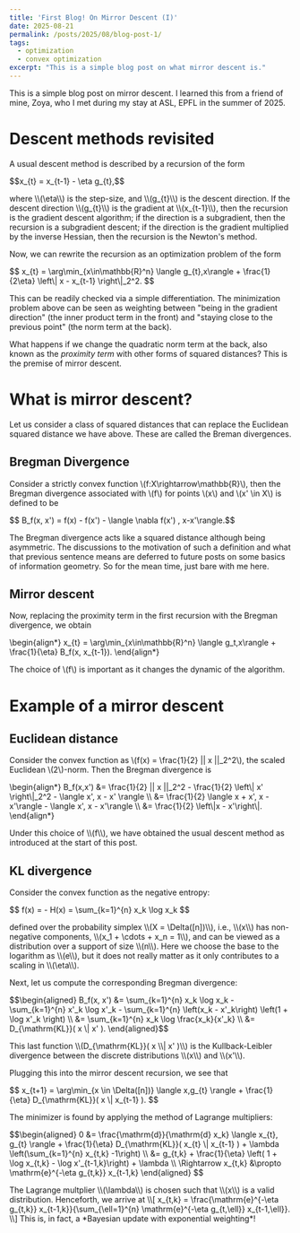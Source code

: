 ```yaml
---
title: 'First Blog! On Mirror Descent (I)'
date: 2025-08-21
permalink: /posts/2025/08/blog-post-1/
tags:
  - optimization
  - convex optimization
excerpt: "This is a simple blog post on what mirror descent is."
---
```


This is a simple blog post on mirror descent. I learned this from a friend of mine, Zoya, who I met during my stay at ASL, EPFL in the summer of 2025.

# Descent methods revisited
A usual descent method is described by a recursion of the form
<p>
$$x_{t} = x_{t-1} - \eta g_{t},$$
</p>
where \\(\eta\\) is the step-size, and \\(g_{t}\\) is the descent direction. If the descent direction \\(g_{t}\\) is the gradient at \\(x_{t-1}\\), then the recursion is the gradient descent algorithm; if the direction is a subgradient, then the recursion is a subgradient descent; if the direction is the gradient multiplied by the inverse Hessian, then the recursion is the Newton's method.

Now, we can rewrite the recursion as an optimization problem of the form
<p>
$$ x_{t} = \arg\min_{x\in\mathbb{R}^n} \langle g_{t},x\rangle + \frac{1}{2\eta} \left\| x - x_{t-1} \right\|_2^2. $$
</p>
This can be readily checked via a simple differentiation. The minimization problem above can be seen as weighting between "being in the gradient direction" (the inner product term in the front) and "staying close to the previous point" (the norm term at the back).

What happens if we change the quadratic norm term at the back, also known as the *proximity term* with other forms of squared distances? This is the premise of mirror descent.

# What is mirror descent?
Let us consider a class of squared distances that can replace the  Euclidean squared distance we have above. These are called the Breman divergences.

## Bregman Divergence
Consider a strictly convex function \\(f:X\rightarrow\mathbb{R}\\), then the Bregman divergence associated with \\(f\\) for points \\(x\\) and \\(x' \in X\\) is defined to be
<p>
$$ B_f(x, x') = f(x) - f(x') - \langle \nabla f(x') , x-x'\rangle.$$
</p>

The Bregman divergence acts like a squared distance although being asymmetric. The discussions to the motivation of such a definition and what that previous sentence means are deferred to future posts on some basics of information geometry. So for the mean time, just bare with me here.

## Mirror descent
Now, replacing the proximity term in the first recursion with the Bregman divergence, we obtain
<p>
\begin{align*}
    x_{t} = \arg\min_{x\in\mathbb{R}^n} \langle g_t,x\rangle + \frac{1}{\eta} B_f(x, x_{t-1}).
\end{align*}
</p>

The choice of \\(f\\) is important as it changes the dynamic of the algorithm.

# Example of a mirror descent
## Euclidean distance
Consider the convex function as \\(f(x) = \frac{1}{2} || x ||_2^2\\), the scaled Euclidean \\(2\\)-norm. Then the Bregman divergence is
<p>
\begin{align*}
    B_f(x,x')
    &= \frac{1}{2} || x ||_2^2 - \frac{1}{2} \left\| x' \right\|_2^2 - \langle x', x - x' \rangle \\
    &= \frac{1}{2} \langle x + x', x - x'\rangle - \langle x', x - x'\rangle \\
    &= \frac{1}{2} \left\|x - x'\right\|.
\end{align*}
</p>
Under this choice of \\(f\\), we have obtained the usual descent method as introduced at the start of this post.

## KL divergence
Consider the convex function as the negative entropy:
<p>
$$
  f(x) = - H(x) = \sum_{k=1}^{n} x_k \log x_k
$$
</p>
defined over the probability simplex \\(X = \Delta([n])\\), i.e., \\(x\\) has non-negative components, \\(x_1 + \cdots + x_n = 1\\), and can be viewed as a distribution over a support of size \\(n\\). Here we choose the base to the logarithm as \\(e\\), but it does not really matter as it only contributes to a scaling in \\(\eta\\).

Next, let us compute the corresponding Bregman divergence:
<p>
$$\begin{aligned}
    B_f(x, x')
    &= \sum_{k=1}^{n} x_k \log x_k - \sum_{k=1}^{n} x'_k \log x'_k - \sum_{k=1}^{n} \left(x_k - x'_k\right) \left(1 + \log x'_k \right) \\
    &= \sum_{k=1}^{n} x_k \log \frac{x_k}{x'_k} \\
    &= D_{\mathrm{KL}}( x \| x' ).
\end{aligned}$$
</p>
This last function \\(D_{\mathrm{KL}}( x \\| x' )\\) is the Kullback-Leibler divergence between the discrete distributions \\(x\\) and \\(x'\\).

Plugging this into the mirror descent recursion, we see that
<p>
$$
    x_{t+1} = \arg\min_{x \in \Delta([n])} \langle x,g_{t} \rangle + \frac{1}{\eta} D_{\mathrm{KL}}( x \| x_{t-1} ).
$$
</p>
The minimizer is found by applying the method of Lagrange multipliers:
<p>
$$\begin{aligned}
    0 &= \frac{\mathrm{d}}{\mathrm{d} x_k} \langle x_{t}, g_{t} \rangle + \frac{1}{\eta} D_{\mathrm{KL}}( x_{t} \| x_{t-1} ) + \lambda \left(\sum_{k=1}^{n} x_{t,k} -1\right) \\
    &= g_{t,k} + \frac{1}{\eta} \left( 1 + \log x_{t,k} - \log x'_{t-1,k}\right) + \lambda \\
    \Rightarrow x_{t,k} &\propto \mathrm{e}^{-\eta g_{t,k}} x_{t-1,k}
\end{aligned}
$$
</p>
The Lagrange multplier \\(\lambda\\) is chosen such that \\(x\\) is a valid distribution. Henceforth, we arrive at
\\[
    x_{t,k} = \frac{\mathrm{e}^{-\eta g_{t,k}} x_{t-1,k}}{\sum_{\ell=1}^{n} \mathrm{e}^{-\eta g_{t,\ell}} x_{t-1,\ell}}.
\\]
This is, in fact, a *Bayesian update with exponential weighting*!
